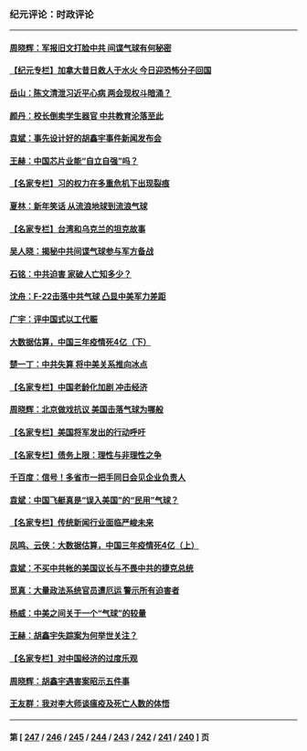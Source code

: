 ### 纪元评论：时政评论
---
#### [周晓辉：军报旧文打脸中共 间谍气球有何秘密](../../pages/nsc1025/n13924800.md) 
#### [【纪元专栏】加拿大昔日救人于水火 今日迎恐怖分子回国](../../pages/nsc1025/n13924776.md) 
#### [岳山：陈文清泄习近平心病 两会现权斗暗涌？](../../pages/nsc1025/n13924607.md) 
#### [颜丹：校长倒卖学生器官 中共教育沦落至此](../../pages/nsc1025/n13924780.md) 
#### [袁斌：事先设计好的胡鑫宇事件新闻发布会](../../pages/nsc1025/n13924435.md) 
#### [王赫：中国芯片业能“自立自强”吗？](../../pages/nsc1025/n13924079.md) 
#### [【名家专栏】习的权力在多重危机下出现裂痕](../../pages/nsc1025/n13923950.md) 
#### [夏林：新年笑话 从流浪地球到流浪气球](../../pages/nsc1025/n13924088.md) 
#### [【名家专栏】台湾和乌克兰的坦克故事](../../pages/nsc1025/n13923214.md) 
#### [吴人晓：揭秘中共间谍气球参与军方备战](../../pages/nsc1025/n13923992.md) 
#### [石铭：中共迫害 家破人亡知多少？](../../pages/nsc1025/n13923814.md) 
#### [沈舟：F-22击落中共气球 凸显中美军力差距](../../pages/nsc1025/n13923557.md) 
#### [广宇：评中国式以工代赈](../../pages/nsc1025/n13923623.md) 
#### [大数据估算，中国三年疫情死4亿（下）](../../pages/nsc1025/n13922711.md) 
#### [楚一丁：中共失算 将中美关系推向冰点](../../pages/nsc1025/n13923448.md) 
#### [【名家专栏】中国老龄化加剧 冲击经济](../../pages/nsc1025/n13919481.md) 
#### [周晓辉：北京做戏抗议 美国击落气球为哪般](../../pages/nsc1025/n13923326.md) 
#### [【名家专栏】美国将军发出的行动呼吁](../../pages/nsc1025/n13922472.md) 
#### [【名家专栏】债务上限：理性与非理性之争](../../pages/nsc1025/n13922540.md) 
#### [千百度：信号！多省市一把手同日会见企业负责人](../../pages/nsc1025/n13922978.md) 
#### [袁斌：中国飞艇真是“误入美国”的“民用”气球？](../../pages/nsc1025/n13922922.md) 
#### [【名家专栏】传统新闻行业面临严峻未来](../../pages/nsc1025/n13921676.md) 
#### [凤鸣、云侠：大数据估算，中国三年疫情死4亿（上）](../../pages/nsc1025/n13922184.md) 
#### [袁斌：不买中共帐的美国议长与不畏中共的捷克总统](../../pages/nsc1025/n13922318.md) 
#### [觅真：大量政法系统官员遭厄运 警示所有迫害者](../../pages/nsc1025/n13922309.md) 
#### [杨威：中美之间关于一个“气球”的较量](../../pages/nsc1025/n13922136.md) 
#### [王赫：胡鑫宇失踪案为何举世关注？](../../pages/nsc1025/n13922027.md) 
#### [【名家专栏】对中国经济的过度乐观](../../pages/nsc1025/n13921749.md) 
#### [周晓辉：胡鑫宇遇害案昭示五件事](../../pages/nsc1025/n13921870.md) 
#### [王友群：我对李大师谈瘟疫及死亡人数的体悟](../../pages/nsc1025/n13920423.md) 

---
#### 第 [ [247](./247.md) / [246](./246.md) / [245](./245.md) / [244](./244.md) / [243](./243.md) / [242](./242.md) / [241](./241.md) / [240](./240.md) ] 页
